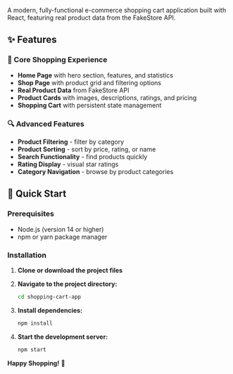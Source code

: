 A modern, fully-functional e-commerce shopping cart application built with React, featuring real product data from the FakeStore API.


## ✨ Features

### 🏪 Core Shopping Experience
- **Home Page** with hero section, features, and statistics
- **Shop Page** with product grid and filtering options
- **Real Product Data** from FakeStore API
- **Product Cards** with images, descriptions, ratings, and pricing
- **Shopping Cart** with persistent state management

### 🔍 Advanced Features
- **Product Filtering** - filter by category
- **Product Sorting** - sort by price, rating, or name
- **Search Functionality** - find products quickly
- **Rating Display** - visual star ratings
- **Category Navigation** - browse by product categories

## 🚀 Quick Start

### Prerequisites
- Node.js (version 14 or higher)
- npm or yarn package manager

### Installation

1. **Clone or download the project files**
2. **Navigate to the project directory:**
   ```bash
   cd shopping-cart-app
   ```

3. **Install dependencies:**
   ```bash
   npm install
   ```

4. **Start the development server:**
   ```bash
   npm start
   ```

**Happy Shopping!** 🎊
